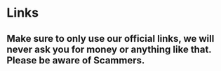 # Links

## Make sure to only use our official links, we will never ask you for money or anything like that. Please be aware of Scammers.


